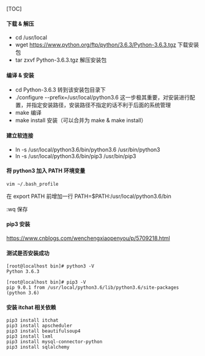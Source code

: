 [TOC]

#### **下载 & 解压**

- cd /usr/local 
- wget https://www.python.org/ftp/python/3.6.3/Python-3.6.3.tgz 下载安装包 
- tar zxvf Python-3.6.3.tgz 解压安装包 

#### **编译 & 安装**

- cd Python-3.6.3 转到该安装包目录下 
- ./configure --prefix=/usr/local/python3.6 这一步极其重要，对安装进行配置，并指定安装路径，安装路径不指定的话不利于后面的系统管理 
- make 编译 
- make install 安装（可以合并为 make & make install） 

#### **建立软连接**

- ln -s /usr/local/python3.6/bin/python3.6 /usr/bin/python3 
- ln -s /usr/local/python3.6/bin/pip3 /usr/bin/pip3

#### **将 python3 加入 PATH 环境变量**

```
vim ~/.bash_profile 
```

在 export PATH 前增加一行 PATH=$PATH:/usr/local/python3.6/bin 

:wq 保存 

#### **pip3 安装**

https://www.cnblogs.com/wenchengxiaopenyou/p/5709218.html

#### **测试是否安装成功**

```shell
[root@localhost bin]# python3 -V 
Python 3.6.3 

[root@localhost bin]# pip3 -V 
pip 9.0.1 from /usr/local/python3.6/lib/python3.6/site-packages (python 3.6) 
```

#### **安装 itchat 相关依赖**

```
pip3 install itchat  
pip3 install apscheduler 
pip3 install beautifulsoup4 
pip3 install lxml 
pip3 install mysql-connector-python 
pip3 install sqlalchemy 
```

